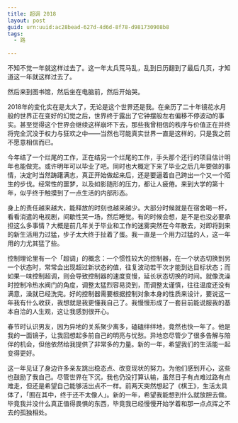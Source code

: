 ```yaml
---
title: 超调 2018
layout: post
guid: urn:uuid:ac28bead-627d-4d6d-8f78-d981730908b8
tags:
  - 路
  
---
```

  
不知不觉一年就这样过去了。这一年太兵荒马乱，乱到日历翻到了最后几页，才知道这一年就这样过去了。

然后来到图书馆，然后坐在电脑前，然后开始哭。

2018年的变化实在是太大了，无论是这个世界还是我。在亲历了二十年镜花水月般的世界正在变好的幻觉之后，世界终于露出了它钟摆般左右偏移不停波动的事实。甚至觉得这个世界会继续这样崩坏下去，那些我曾相信的秩序与价值正在并终将完全沉没于权力与狂欢之中——当然也可能真实世界一直是这样的，只是我之前不愿意相信而已。

今年结了一个烂尾的工作，正在结另一个烂尾的工作，手头那个还行的项目估计明年也能做完。或许明年可以毕业了吧。同时也大概定下来了毕业之后几年要做的事情，决定时当然踌躇满志，真正开始做起来后，还是要逼着自己跨出一个又一个陌生的步伐。经常性的噩梦，以及如影随形的压力，都让人疲倦。来到大学的第十年，似乎终于触摸到了一点生活的内部形态。

身上的责任越来越大，能释放的时刻也越来越少。大部分时候就是在宿舍喝一杯，看看消遣的电视剧，间歇性哭一场，然后睡觉。有的时候会想，是不是也没必要承担这么多事情？大概是前几年关于毕业和工作的迷雾突然在今年散去，对即将到来的新生活用力过猛，步子太大终于扯着了蛋。我一直是一个用力过猛的人，这一年用的力尤其猛了些。

控制理论里有一个「超调」的概念：一个惯性较大的控制器，在一个状态切换到另一个状态时，常常会出现超过新状态的值，往复波动若干次才能到达目标状态；而如果一味控制超调，则会导致控制器的速度变慢，延长状态切换的时间。就像洗澡时控制冷热水阀门的角度，调整太猛烈容易烫到，而调整太谨慎，往往温度还没有满意，澡就已经洗完。好的控制器需要根据控制对象本身的性质来设计，要说这一年我有什么收获，我想就是我更懂我自己了。我慢慢形成了一套目前能说服我的基本自洽的人生观，这让我感到很开心。

春节时认识男友，因为异地的关系聚少离多，磕磕绊绊地，竟然也快一年了。他是我的一面镜子，让我回想起多前自己的明亮与忧愁。异地恋尽管少了很多告解与陪伴的机会，但他依然给我提供了非常多的力量。新的一年，希望我们的生活能一起变得更好。

这一年见证了身边许多亲友跳出稳态点、改变现状的努力。为他们感到开心，这些也鼓励了我自己。尽管世界在下沉，我也仍没打算认输，虽然日子有点难过路有点难走，但还是希望自己能够活出点不一样。前两天突然想起了《棋王》，生活太具体了，「囿在其中，终于还不太像人」。新的一年，希望我能想到什么就放胆去做。毕竟我并没什么真正值得畏惧的东西，毕竟我已经慢慢开始学着和那一点点挥之不去的孤独相处。